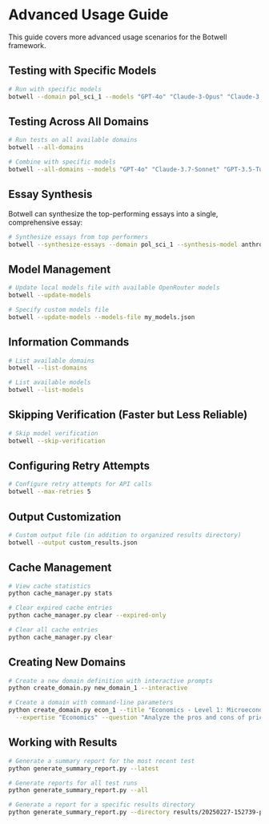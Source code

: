 # Advanced Usage Guide

This guide covers more advanced usage scenarios for the Botwell framework.

## Testing with Specific Models

```bash
# Run with specific models
botwell --domain pol_sci_1 --models "GPT-4o" "Claude-3-Opus" "Claude-3.7-Sonnet"
```

## Testing Across All Domains

```bash
# Run tests on all available domains
botwell --all-domains

# Combine with specific models
botwell --all-domains --models "GPT-4o" "Claude-3.7-Sonnet" "GPT-3.5-Turbo" "Llama-3-8B"
```

## Essay Synthesis

Botwell can synthesize the top-performing essays into a single, comprehensive essay:

```bash
# Synthesize essays from top performers
botwell --synthesize-essays --domain pol_sci_1 --synthesis-model anthropic/claude-3-opus --num-essays 4
```

## Model Management

```bash
# Update local models file with available OpenRouter models
botwell --update-models

# Specify custom models file
botwell --update-models --models-file my_models.json
```

## Information Commands

```bash
# List available domains
botwell --list-domains

# List available models
botwell --list-models
```

## Skipping Verification (Faster but Less Reliable)

```bash
# Skip model verification
botwell --skip-verification
```

## Configuring Retry Attempts

```bash
# Configure retry attempts for API calls
botwell --max-retries 5
```

## Output Customization

```bash
# Custom output file (in addition to organized results directory)
botwell --output custom_results.json
```

## Cache Management

```bash
# View cache statistics
python cache_manager.py stats

# Clear expired cache entries
python cache_manager.py clear --expired-only

# Clear all cache entries
python cache_manager.py clear
```

## Creating New Domains

```bash
# Create a new domain definition with interactive prompts
python create_domain.py new_domain_1 --interactive

# Create a domain with command-line parameters
python create_domain.py econ_1 --title "Economics - Level 1: Microeconomics" \
  --expertise "Economics" --question "Analyze the pros and cons of price controls..."
```

## Working with Results

```bash
# Generate a summary report for the most recent test
python generate_summary_report.py --latest

# Generate reports for all test runs
python generate_summary_report.py --all

# Generate a report for a specific results directory
python generate_summary_report.py --directory results/20250227-152739-pol_sci_1
```